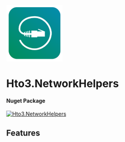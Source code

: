 <img alt="logo" width="150" height="150" src="nuget-logo.png">

Hto3.NetworkHelpers
========================================

#### Nuget Package
[![Hto3.NetworkHelpers](https://img.shields.io/nuget/v/Hto3.NetworkHelpers.svg)](https://www.nuget.org/packages/Hto3.NetworkHelpers/)

Features
--------
